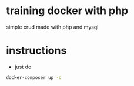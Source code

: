 # training docker with php
simple crud made with php and mysql

# instructions
- just do
```sh
docker-composer up -d
```